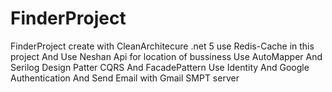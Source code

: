 # FinderProject
FinderProject create with CleanArchitecure .net 5
use Redis-Cache in this project 
And Use Neshan Api for location of bussiness
Use AutoMapper And Serilog 
Design Patter CQRS And FacadePattern
Use Identity And Google Authentication And Send Email with Gmail SMPT server
